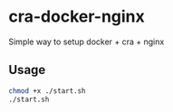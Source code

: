 # cra-docker-nginx

Simple way to setup docker + cra + nginx

## Usage

```bash
chmod +x ./start.sh
./start.sh
```

